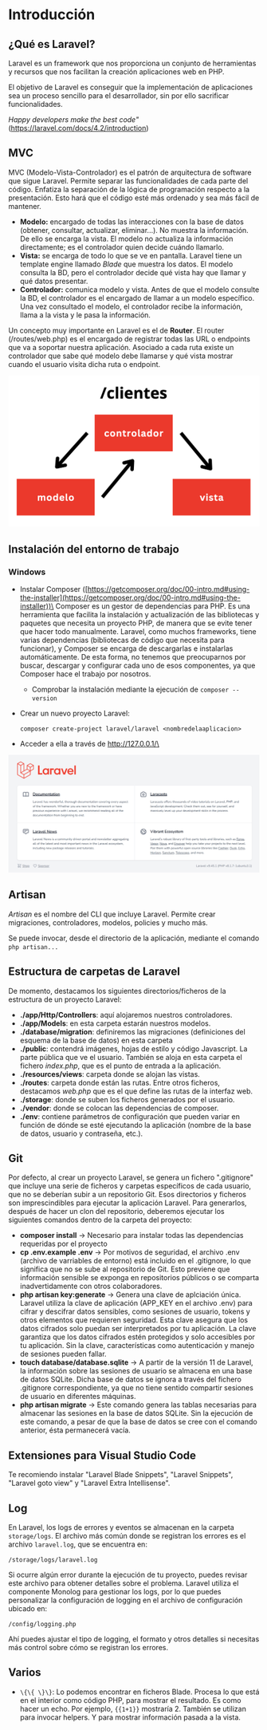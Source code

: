 # Introducción

## ¿Qué es Laravel?

Laravel es un framework que nos proporciona un conjunto de herramientas y recursos que nos facilitan la creación aplicaciones web en PHP.

El objetivo de Laravel es conseguir que la implementación de aplicaciones sea un proceso sencillo para el desarrollador, sin por ello sacrificar funcionalidades.

_Happy developers make the best code"_ (https://laravel.com/docs/4.2/introduction)

## MVC

MVC (Modelo-Vista-Controlador) es el patrón de arquitectura de software que sigue Laravel. Permite separar las funcionalidades de cada parte del código. Enfatiza la separación de la lógica de programación respecto a la presentación. Esto hará que el código esté más ordenado y sea más fácil de mantener.

* **Modelo:** encargado de todas las interacciones con la base de datos (obtener, consultar, actualizar, eliminar...). No muestra la información. De ello se encarga la vista. El modelo no actualiza la información directamente; es el controlador quien decide cuándo llamarlo.
* **Vista:** se encarga de todo lo que se ve en pantalla. Laravel tiene un template engine llamado _Blade_ que muestra los datos. El modelo consulta la BD, pero el controlador decide qué vista hay que llamar y qué datos presentar.
* **Controlador:** comunica modelo y vista. Antes de que el modelo consulte la BD, el controlador es el encargado de llamar a un modelo específico. Una vez consultado el modelo, el controlador recibe la información, llama a la vista y le pasa la información.

Un concepto muy importante en Laravel es el de **Router**. El router (/routes/web.php) es el encargado de registrar todas las URL o endpoints que va a soportar nuestra aplicación. Asociado a cada ruta existe un controlador que sabe qué modelo debe llamarse y qué vista mostrar cuando el usuario visita dicha ruta o endpoint.

![mvc](img/mvc.png)

## Instalación del entorno de trabajo

### Windows

* Instalar Composer ([https://getcomposer.org/doc/00-intro.md#using-the-installer](https://getcomposer.org/doc/00-intro.md#using-the-installer))\
  Composer es un gestor de dependencias para PHP. Es una herramienta que facilita la instalación y actualización de las bibliotecas y paquetes que necesita un proyecto PHP, de manera que se evite tener que hacer todo manualmente. Laravel, como muchos frameworks, tiene varias dependencias (bibliotecas de código que necesita para funcionar), y Composer se encarga de descargarlas e instalarlas automáticamente. De esta forma, no tenemos que preocuparnos por buscar, descargar y configurar cada uno de esos componentes, ya que Composer hace el trabajo por nosotros.&#x20;
  * Comprobar la instalación mediante la ejecución de `composer --version`
*   Crear un nuevo proyecto Laravel:

    ```
    composer create-project laravel/laravel <nombredelaaplicacion>
    ```
* Acceder a ella a través de http://127.0.0.1/\<nombredelaaplicacion>

![localhost](img/localhost.png)



## Artisan

_Artisan_ es el nombre del CLI que incluye Laravel. Permite crear migraciones, controladores, modelos, policies y mucho más.

Se puede invocar, desde el directorio de la aplicación, mediante el comando `php artisan...`

## Estructura de carpetas de Laravel

De momento, destacamos los siguientes directorios/ficheros de la estructura de un proyecto Laravel:

* **./app/Http/Controllers**: aquí alojaremos nuestros controladores.
* **./app/Models**: en esta carpeta estarán nuestros modelos.
* **./database/migration**: definiremos las migraciones (definiciones del esquema de la base de datos) en esta carpeta
* **./public**: contendrá imágenes, hojas de estilo y código Javascript. La parte pública que ve el usuario. También se aloja en esta carpeta el fichero _index.php_, que es el punto de entrada a la aplicación.
* **./resources/views**: carpeta donde se alojan las vistas.
* **./routes**: carpeta donde están las rutas. Entre otros ficheros, destacamos _web.php_ que es el que define las rutas de la interfaz web.
* **./storage**: donde se suben los ficheros generados por el usuario.
* **./vendor**: donde se colocan las dependencias de composer.
* **./env**: contiene parámetros de configuración que pueden variar en función de dónde se esté ejecutando la aplicación (nombre de la base de datos, usuario y contraseña, etc.).

## Git

Por defecto, al crear un proyecto Laravel, se genera un fichero ".gitignore" que incluye una serie de ficheros y carpetas específicos de cada usuario, que no se deberían subir a un repositorio Git. Esos directorios y ficheros son imprescindibles para ejecutar la aplicación Laravel. Para generarlos, después de hacer un clon del repositorio, deberemos ejecutar los siguientes comandos dentro de la carpeta del proyecto:

* **composer install** -> Necesario para instalar todas las dependencias requeridas por el proyecto
* **cp .env.example .env** -> Por motivos de seguridad, el archivo .env (archivo de varriables de entorno) está incluido en el .gitignore, lo que significa que no se sube al repositorio de Git. Esto previene que información sensible se exponga en repositorios públicos o se comparta inadvertidamente con otros colaboradores.
* **php artisan key:generate** -> Genera una clave de aplciación única. Laravel utiliza la clave de aplicación (APP\_KEY en el archivo .env) para cifrar y descifrar datos sensibles, como sesiones de usuario, tokens y otros elementos que requieren seguridad. Esta clave asegura que los datos cifrados solo puedan ser interpretados por tu aplicación. La clave garantiza que los datos cifrados estén protegidos y solo accesibles por tu aplicación. Sin la clave, características como autenticación y manejo de sesiones pueden fallar.
* **touch database/database.sqlite** -> A partir de la versión 11 de Laravel, la información sobre las sesiones de usuario se almacena en una base de datos SQLite. Dicha base de datos se ignora a través del fichero .gitignore correspondiente, ya que no tiene sentido compartir sesiones de usuario en diferentes máquinas.
* **php artisan migrate** -> Este comando genera las tablas necesarias para almacenar las sesiones en la base de datos SQLite. Sin la ejecución de este comando, a pesar de que la base de datos se cree con el comando anterior, ésta permanecerá vacía.

## Extensiones para Visual Studio Code

Te recomiendo instalar "Laravel Blade Snippets", "Laravel Snippets", "Laravel goto view" y "Laravel Extra Intellisense".&#x20;

## Log

En Laravel, los logs de errores y eventos se almacenan en la carpeta `storage/logs`. El archivo más común donde se registran los errores es el archivo `laravel.log`, que se encuentra en:

```
/storage/logs/laravel.log
```

Si ocurre algún error durante la ejecución de tu proyecto, puedes revisar este archivo para obtener detalles sobre el problema. Laravel utiliza el componente Monolog para gestionar los logs, por lo que puedes personalizar la configuración de logging en el archivo de configuración ubicado en:

```
/config/logging.php
```

Ahí puedes ajustar el tipo de logging, el formato y otros detalles si necesitas más control sobre cómo se registran los errores.

## Varios

* `\{\{ \}\}`: Lo podemos encontrar en ficheros Blade. Procesa lo que está en el interior como código PHP, para mostrar el resultado. Es como hacer un echo. Por ejemplo, `{{1+1}}` mostraría 2. También se utilizan para invocar helpers. Y para mostrar información pasada a la vista.
